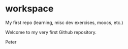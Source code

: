 # workspace
My first repo (learning, misc dev exercises, moocs, etc.)

Welcome to my very first Github repository. 

Peter
